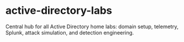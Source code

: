 # active-directory-labs
Central hub for all Active Directory home labs: domain setup, telemetry, Splunk, attack simulation, and detection engineering.
